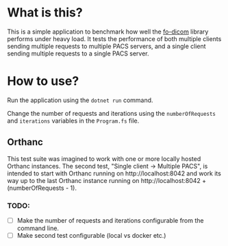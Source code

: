 # What is this?

This is a simple application to benchmark how well the [fo-dicom](https://github.com/fo-dicom/fo-dicom) library performs under heavy load.
It tests the performance of both multiple clients sending multiple requests to multiple PACS servers, and a single client sending multiple requests to a single PACS server.

# How to use?

Run the application using the `dotnet run` command.

Change the number of requests and iterations using the `numberOfRequests` and `iterations` variables in the `Program.fs` file.

## Orthanc

This test suite was imagined to work with one or more locally hosted Orthanc instances. The second test, "Single client -> Multiple PACS", is intended to start with Orthanc running on http://localhost:8042 and work its way up to the last Orthanc instance running on http://localhost:8042 + (numberOfRequests - 1).

### TODO:

- [ ] Make the number of requests and iterations configurable from the command line.
- [ ] Make second test configurable (local vs docker etc.)